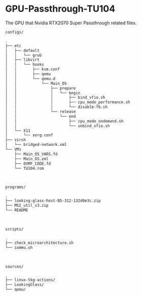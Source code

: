 # GPU-Passthrough-TU104
The GPU that Nvidia RTX2070 Super Passthrough related files.
<br>

`configs/`
```bash
.
├── etc
│   ├── default
│   │   └── grub
│   ├── libvirt
│   │   └── hooks
│   │       ├── kvm.conf
│   │       ├── qemu
│   │       └── qemu.d
│   │           └── Main_OS
│   │               ├── prepare
│   │               │   └── begin
│   │               │       ├── bind_vfio.sh
│   │               │       ├── cpu_mode_performance.sh
│   │               │       └── disable-fb.sh
│   │               └── release
│   │                   └── end
│   │                       ├── cpu_mode_ondemand.sh
│   │                       └── unbind_vfio.sh
│   └── X11
│       └── xorg.conf
├── virsh
│   └── bridged-network.xml
└── VMs
    ├── Main_OS_VARS.fd
    ├── Main_OS.xml
    ├── OVMF_CODE.fd
    └── TU104.rom
```
<br>

`programs/`
```bash
.
├── looking-glass-host-B5-312-132d0e3c.zip
├── MSI_util_v3.zip
└── README
```
<br>

`scripts/`
```bash
.
├── check_microarchitecture.sh
└── iommu.sh
```
<br>

`sources/`
```bash
.
├── linux-tkg-actions/
├── LookingGlass/
└── qemu/
```


